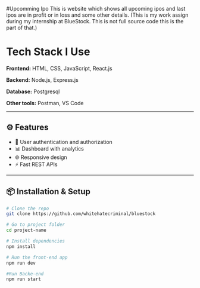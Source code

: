 #Upcomming Ipo
This is website which shows all upcoming ipos and last ipos are in profit or in loss and some other details.
(This is my work assign during my internship at BlueStock. This is not full source code this is the part of that.)

# Tech Stack I Use

**Frontend:** HTML, CSS, JavaScript, React.js

**Backend:** Node.js, Express.js

**Database:** Postgresql

**Other tools:** Postman, VS Code

---

## ⚙️ Features

- 🔐 User authentication and authorization
- 📊 Dashboard with analytics
- 🌐 Responsive design
- ⚡ Fast REST APIs

---

## 📦 Installation & Setup

```bash
# Clone the repo
git clone https://github.com/whitehatecriminal/bluestock

# Go to project folder
cd project-name

# Install dependencies
npm install

# Run the front-end app
npm run dev

#Run Backe-end
npm run start

